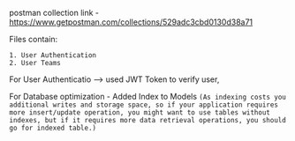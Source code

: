 postman collection link - https://www.getpostman.com/collections/529adc3cbd0130d38a71

Files contain:
    
    1. User Authentication
    2. User Teams

For User Authenticatio --> used JWT Token to verify user,

For Database optimization - Added Index to Models 
        `(As indexing costs you additional writes and storage space, so if your application requires more insert/update operation, you might want to use tables without indexes, but if it requires more data retrieval operations, you should go for indexed table.)`
